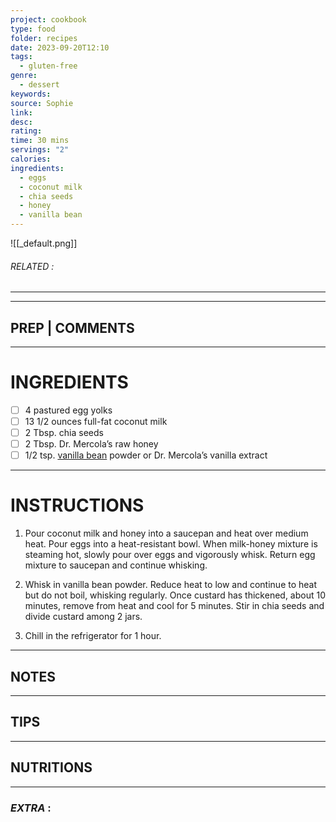```yaml
---
project: cookbook
type: food
folder: recipes
date: 2023-09-20T12:10
tags:
  - gluten-free
genre:
  - dessert
keywords: 
source: Sophie
link: 
desc: 
rating: 
time: 30 mins
servings: "2"
calories: 
ingredients:
  - eggs
  - coconut milk
  - chia seeds
  - honey
  - vanilla bean
---
```


![[_default.png]]
###### *RELATED* : 
---


---
## PREP | COMMENTS



---
# INGREDIENTS

- [ ] 4 pastured egg yolks
- [ ] 13 1/2 ounces full-fat coconut milk
- [ ] 2 Tbsp. chia seeds
- [ ] 2 Tbsp. Dr. Mercola’s raw honey
- [ ] 1/2 tsp. [vanilla bean](http://articles.mercola.com/herbs-spices/vanilla-bean.aspx) powder or Dr. Mercola’s vanilla extract

---
# INSTRUCTIONS

1. Pour coconut milk and honey into a saucepan and heat over medium heat. Pour eggs into a heat-resistant bowl. When milk-honey mixture is steaming hot, slowly pour over eggs and vigorously whisk. Return egg mixture to saucepan and continue whisking.
    
2. Whisk in vanilla bean powder. Reduce heat to low and continue to heat but do not boil, whisking regularly. Once custard has thickened, about 10 minutes, remove from heat and cool for 5 minutes. Stir in chia seeds and divide custard among 2 jars.
    
3. Chill in the refrigerator for 1 hour.

---
## NOTES



---
## TIPS



---
## NUTRITIONS



---
### *EXTRA* :



